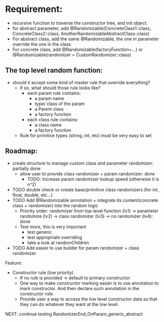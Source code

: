 

# Requirement:
 - recursive function to traverse the constructor tree, and init object.
 - for abstract parameter, add @Randomizable(ConcreteClass1::class, ConcreteClass2::class, AnotherRandomizableAbstractClass::class)
 - For abstract class, add the same @Randomizable, the one in parameter override the one in the class.
 - For concrete class, add @Randomizable(factoryFunction=...) or @Randomizable(randomizer = CustomRandomizer::class)

## The top level random function:
- should it accept some kind of master rule that override everything?
     - if so, what should those rule looks like?
         - each param rule contains:
             - a param name
             - type/ class of the param
             - a Parent class
             - a factory function
         - each class rule contains:
             - a class name
             - a factory function
    - Rule for primitive types (string, int, etc) must be very easy to set         
    
## Roadmap:
- create structure to manage custom class and parameter randomizer: partially done
  - allow user to provide class randomizer + param randomizer: done
    - TODO: Increase param randomizer lookup speed (otherwise it is n^2)
- TODO double check or create base/primitive class randomizers (for int, float, double, etc...)
- TODO Add @Randomizable annotation + integrate its content(concrete class + randomizer) into the random logic
  - Priority order: randomizer from top-level function (lv1) -> parameter randomize (lv2) -> class randomizer (lv3) -> no randomizer (lv4): done
  - Test more, this is very important
    - test generic
    - test appropriate overriding
    - take a look at randomChildren
- TODO Add easier to use builder for param randomizer + class randomizer.


Feature:
- Constructor rule (low priority)
  - If no rule is provided -> default to primary constructor
  - One way to make constructor marking easier is to use annotation to mark constructor. And then declare such annotation in the constructor rule.
  - Provide user a way to access the low level constructor data so that they can do whatever they want at the low level.

NEXT: continue testing RandomizerEnd_OnParam_generic_abstract
